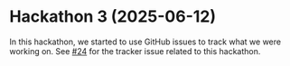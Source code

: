 # Hackathon 3 (2025-06-12)

In this hackathon, we started to use GitHub issues to track what we were working
on. See [#24](https://github.com/fortran-index/fortran-index/issues/24) for the
tracker issue related to this hackathon.
